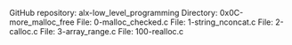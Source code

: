 GitHub repository: alx-low_level_programming
Directory: 0x0C-more_malloc_free
File: 0-malloc_checked.c
File: 1-string_nconcat.c
File: 2-calloc.c
File: 3-array_range.c
File: 100-realloc.c